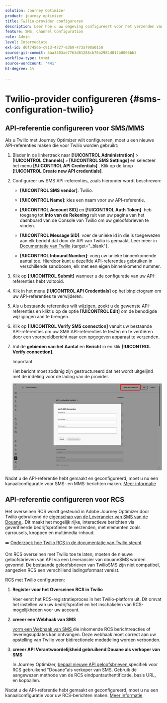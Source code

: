 ```yaml
---
solution: Journey Optimizer
product: journey optimizer
title: Twilio-provider configureren
description: Leer hoe u uw omgeving configureert voor het verzenden van tekstberichten met Journey Optimizer met Twilio
feature: SMS, Channel Configuration
role: Admin
level: Intermediate
exl-id: d6f74566-c913-4727-83b9-473a798a0158
source-git-commit: 3aa3203ae7763d81288cb70a2984d017b0006bb3
workflow-type: tm+mt
source-wordcount: '441'
ht-degree: 1%

---
```


# Twilio-provider configureren {#sms-configuration-twilio}

## API-referentie configureren voor SMS/MMS

Als u Twilio met Journey Optimizer wilt configureren, moet u een nieuwe API-referenties maken die voor Twilio worden gebruikt:

1. Blader in de linkertrack naar **[!UICONTROL Administration]** > **[!UICONTROL Channels]** `>` **[!UICONTROL SMS Settings]** en selecteer het menu **[!UICONTROL API Credentials]** . Klik op de knop **[!UICONTROL Create new API credentials]**.

1. Configureer uw SMS API-referenties, zoals hieronder wordt beschreven:

   * **[!UICONTROL SMS vendor]**: Twilio.

   * **[!UICONTROL Name]**: kies een naam voor uw API-referentie.

   * **[!UICONTROL Account SID]** en **[!UICONTROL Auth Token]**: heb toegang tot **Info van de Rekening** ruit van uw pagina van het dashboard van de Console van Twilio om uw geloofsbrieven te vinden.

   * **[!UICONTROL Message SID]**: voer de unieke id in die is toegewezen aan elk bericht dat door de API van Twilio is gemaakt. Leer meer in [ Documentatie van Twilio ](https://support.twilio.com/hc/en-us/articles/223134387-What-is-a-Message-SID-){target="_blank"}.

   * **[!UICONTROL Inbound Number]**: voeg uw unieke binnenkomende aantal toe. Hierdoor kunt u dezelfde API-referenties gebruiken in verschillende sandboxen, elk met een eigen binnenkomend nummer.

1. Klik op **[!UICONTROL Submit]** wanneer u de configuratie van uw API-referenties hebt voltooid.

1. Klik in het menu **[!UICONTROL API Credentials]** op het binpictogram om uw API-referenties te verwijderen.

1. Als u bestaande referenties wilt wijzigen, zoekt u de gewenste API-referenties en klikt u op de optie **[!UICONTROL Edit]** om de benodigde wijzigingen aan te brengen.

1. Klik op **[!UICONTROL Verify SMS connection]** vanuit uw bestaande API-referenties om uw SMS API-referenties te testen en te verifiëren door een voorbeeldbericht naar een opgegeven apparaat te verzenden.

1. Vul de **gebieden van het Aantal** en **Bericht** in en klik **[!UICONTROL Verify connection]**.

   >[!IMPORTANT]
   >
   >Het bericht moet zodanig zijn gestructureerd dat het wordt uitgelijnd met de indeling voor de lading van de provider.

   ![](assets/verify-connection.png)

Nadat u de API-referentie hebt gemaakt en geconfigureerd, moet u nu een kanaalconfiguratie voor SMS- en MMS-berichten maken. [Meer informatie](sms-configuration-surface.md)

## API-referentie configureren voor RCS

Het overseinen RCS wordt gesteund in Adobe Journey Optimizer door Twilio gebruikend de [ eigenschap van de Leverancier van SMS van de Douane ](sms-configuration-custom.md). Dit maakt het mogelijk rijke, interactieve berichten via geverifieerde bedrijfsprofielen te verzenden, met elementen zoals carrousels, knoppen en multimedia-inhoud.

➡️ [ Onderzoek hoe Twilio RCS in de documentatie van Twilio steunt ](https://www.twilio.com/docs/rcs)

Om RCS overseinen met Twilio toe te laten, moeten de nieuwe geloofsbrieven van API via een Leverancier van douaneSMS worden gevormd. De bestaande geloofsbrieven van TwilioSMS zijn niet compatibel, aangezien RCS een verschillend ladingsformaat vereist.

RCS met Twilio configureren:

1. **Register voor het Overseinen RCS in Twilio**

   Voer eerst het RCS-registratieproces in het Twilio-platform uit. Dit omvat het instellen van uw bedrijfsprofiel en het inschakelen van RCS-mogelijkheden voor uw account.

1. **creeer een Webhaak van SMS**

   [ vorm een Webhaak van SMS ](sms-configuration-custom.md#webhook) die inkomende RCS berichtreacties of leveringsupdates kan ontvangen. Deze webhaak moet correct aan uw opstelling van Twilio voor bidirectionele mededeling worden verbonden.

1. **creeer API Verantwoordelijkheid gebruikend Douane als verkoper van SMS**

   In Journey Optimizer, [ bepaal nieuwe API geloofsbrieven ](sms-configuration-custom.md#api-credential) specifiek voor RCS gebruikend &quot;Douane&quot;als verkoper van SMS. Gebruik de aangewezen methode van de RCS eindpuntauthentificatie, basis URL, en kopballen.

Nadat u de API-referentie hebt gemaakt en geconfigureerd, moet u nu een kanaalconfiguratie voor uw RCS-berichten maken. [Meer informatie](sms-configuration-surface.md)







